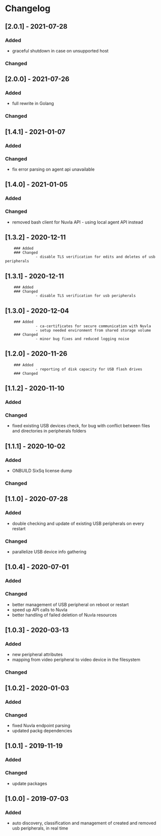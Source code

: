 # Changelog
## [2.0.1] - 2021-07-28
### Added 
 - graceful shutdown in case on unsupported host
### Changed
## [2.0.0] - 2021-07-26
### Added 
 - full rewrite in Golang
### Changed
## [1.4.1] - 2021-01-07
### Added
### Changed
 - fix error parsing on agent api unavailable
## [1.4.0] - 2021-01-05
### Added
### Changed
 - removed bash client for Nuvla API - using local agent API instead
## [1.3.2] - 2020-12-11
        ### Added
        ### Changed
                  - disable TLS verification for edits and deletes of usb peripherals
## [1.3.1] - 2020-12-11
        ### Added
        ### Changed
                  - disable TLS verification for usb peripherals
## [1.3.0] - 2020-12-04
        ### Added 
                  - ca-certificates for secure communication with Nuvla 
                  - setup needed environment from shared storage volume
        ### Changed
                  - minor bug fixes and reduced logging noise
## [1.2.0] - 2020-11-26
        ### Added 
                  - reporting of disk capacity for USB flash drives
        ### Changed
## [1.1.2] - 2020-11-10
### Added
### Changed
- fixed existing USB devices check, for bug with conflict between files and directories in peripherals folders
## [1.1.1] - 2020-10-02
### Added 
- ONBUILD SixSq license dump
### Changed
## [1.1.0] - 2020-07-28
### Added 
- double checking and update of existing USB peripherals on every restart
### Changed
- parallelize USB device info gathering
## [1.0.4] - 2020-07-01
### Added
### Changed
- better management of USB peripheral on reboot or restart
- speed up API calls to Nuvla
- better handling of failed deletion of Nuvla resources
## [1.0.3] - 2020-03-13
### Added 
- new peripheral attributes 
- mapping from video peripheral to video device in the filesystem
### Changed
## [1.0.2] - 2020-01-03
### Added
### Changed
- fixed Nuvla endpoint parsing
- updated packg dependencies
## [1.0.1] - 2019-11-19
### Added
### Changed
- update packages
## [1.0.0] - 2019-07-03
### Added
  - auto discovery, classification and management of created and removed usb peripherals, in real time

